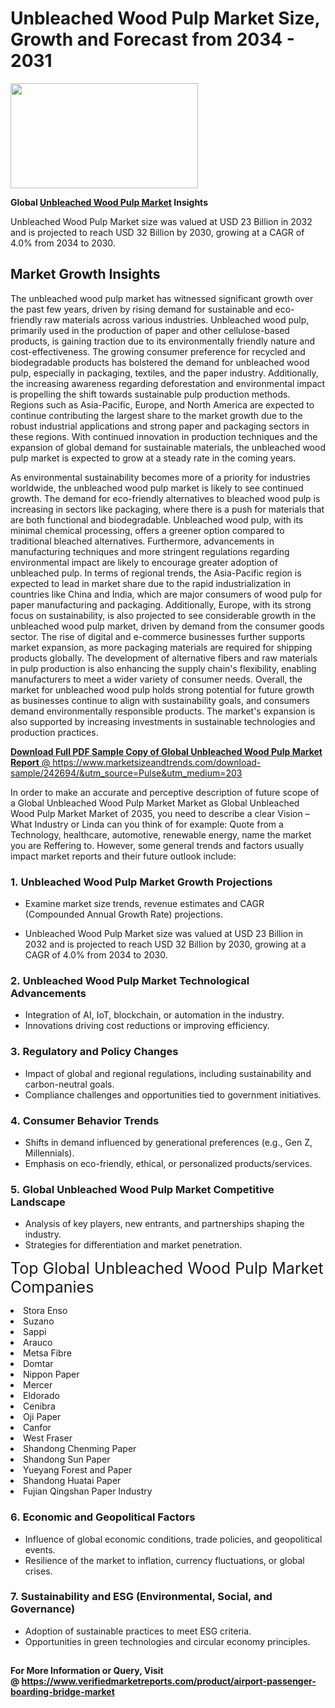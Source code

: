 <H1>Unbleached Wood Pulp Market Size, Growth and Forecast from 2034 - 2031</H1><img class="aligncenter size-medium wp-image-584254" src="https://thirdeyenews.in/wp-content/uploads/2034/09/Global-Market-Research-300x168.jpeg" alt="" width="300" height="168" /><p><strong>Global&nbsp;<a href="https://www.marketsizeandtrends.com/download-sample/242694/&amp;utm_source=Pulse&amp;utm_medium=203">Unbleached Wood Pulp Market</a> Insights</strong></p><p>Unbleached Wood Pulp Market size was valued at USD 23 Billion in 2032 and is projected to reach USD 32 Billion by 2030, growing at a CAGR of 4.0% from 2034 to 2030.</p><p><h2>Market Growth Insights</h2> <p>The unbleached wood pulp market has witnessed significant growth over the past few years, driven by rising demand for sustainable and eco-friendly raw materials across various industries. Unbleached wood pulp, primarily used in the production of paper and other cellulose-based products, is gaining traction due to its environmentally friendly nature and cost-effectiveness. The growing consumer preference for recycled and biodegradable products has bolstered the demand for unbleached wood pulp, especially in packaging, textiles, and the paper industry. Additionally, the increasing awareness regarding deforestation and environmental impact is propelling the shift towards sustainable pulp production methods. Regions such as Asia-Pacific, Europe, and North America are expected to continue contributing the largest share to the market growth due to the robust industrial applications and strong paper and packaging sectors in these regions. With continued innovation in production techniques and the expansion of global demand for sustainable materials, the unbleached wood pulp market is expected to grow at a steady rate in the coming years.</p> <p><a href="#"></a></p> <p>As environmental sustainability becomes more of a priority for industries worldwide, the unbleached wood pulp market is likely to see continued growth. The demand for eco-friendly alternatives to bleached wood pulp is increasing in sectors like packaging, where there is a push for materials that are both functional and biodegradable. Unbleached wood pulp, with its minimal chemical processing, offers a greener option compared to traditional bleached alternatives. Furthermore, advancements in manufacturing techniques and more stringent regulations regarding environmental impact are likely to encourage greater adoption of unbleached pulp. In terms of regional trends, the Asia-Pacific region is expected to lead in market share due to the rapid industrialization in countries like China and India, which are major consumers of wood pulp for paper manufacturing and packaging. Additionally, Europe, with its strong focus on sustainability, is also projected to see considerable growth in the unbleached wood pulp market, driven by demand from the consumer goods sector. The rise of digital and e-commerce businesses further supports market expansion, as more packaging materials are required for shipping products globally. The development of alternative fibers and raw materials in pulp production is also enhancing the supply chain's flexibility, enabling manufacturers to meet a wider variety of consumer needs. Overall, the market for unbleached wood pulp holds strong potential for future growth as businesses continue to align with sustainability goals, and consumers demand environmentally responsible products. The market's expansion is also supported by increasing investments in sustainable technologies and production practices.</p> <p><a href="#"></p><p><span class=""><strong>Download Full PDF Sample Copy of Global Unbleached Wood Pulp Market Report</strong> @ <a href="https://www.marketsizeandtrends.com/download-sample/242694/&amp;utm_source=Pulse&amp;utm_medium=203" target="_blank">https://www.marketsizeandtrends.com/download-sample/242694/&amp;utm_source=Pulse&amp;utm_medium=203</a></span></p><p>In order to make an accurate and perceptive description of future scope of a Global&nbsp;Unbleached Wood Pulp Market Market as Global&nbsp;Unbleached Wood Pulp Market Market of 2035, you need to describe a clear Vision &ndash; What Industry or Linda can you think of for example: Quote from a Technology, healthcare, automotive, renewable energy, name the market you are Reffering to. However, some general trends and factors usually impact market reports and their future outlook include:</p><h3>1.&nbsp;<strong>Unbleached Wood Pulp Market Growth Projections</strong></h3><ul><li>Examine market size trends, revenue estimates and CAGR (Compounded Annual Growth Rate) projections.</li><li><p>Unbleached Wood Pulp Market size was valued at USD 23 Billion in 2032 and is projected to reach USD 32 Billion by 2030, growing at a CAGR of 4.0% from 2034 to 2030.</p></li></ul><h3>2.&nbsp;<strong>Unbleached Wood Pulp Market Technological Advancements</strong></h3><ul><li>Integration of AI, IoT, blockchain, or automation in the industry.</li><li>Innovations driving cost reductions or improving efficiency.</li></ul><h3>3.&nbsp;<strong>Regulatory and Policy Changes</strong></h3><ul><li>Impact of global and regional regulations, including sustainability and carbon-neutral goals.</li><li>Compliance challenges and opportunities tied to government initiatives.</li></ul><h3>4.&nbsp;<strong>Consumer Behavior Trends</strong></h3><ul><li>Shifts in demand influenced by generational preferences (e.g., Gen Z, Millennials).</li><li>Emphasis on eco-friendly, ethical, or personalized products/services.</li></ul><h3>5.&nbsp;<strong>Global Unbleached Wood Pulp Market Competitive Landscape</strong></h3><ul><li>Analysis of key players, new entrants, and partnerships shaping the industry.</li><li>Strategies for differentiation and market penetration.</li></ul><p data-pm-slice="1 1 []"><span style="color: inherit; font-family: inherit; font-size: 25px;">Top Global Unbleached Wood Pulp Market Companies</span></p><div class="" data-test-id=""><p><li>Stora Enso</li><li> Suzano</li><li> Sappi</li><li> Arauco</li><li> Metsa Fibre</li><li> Domtar</li><li> Nippon Paper</li><li> Mercer</li><li> Eldorado</li><li> Cenibra</li><li> Oji Paper</li><li> Canfor</li><li> West Fraser</li><li> Shandong Chenming Paper</li><li> Shandong Sun Paper</li><li> Yueyang Forest and Paper</li><li> Shandong Huatai Paper</li><li> Fujian Qingshan Paper Industry</li></p></div><h3>6.&nbsp;<strong>Economic and Geopolitical Factors</strong></h3><ul><li>Influence of global economic conditions, trade policies, and geopolitical events.</li><li>Resilience of the market to inflation, currency fluctuations, or global crises.</li></ul><h3>7.&nbsp;<strong>Sustainability and ESG (Environmental, Social, and Governance)</strong></h3><ul><li>Adoption of sustainable practices to meet ESG criteria.</li><li>Opportunities in green technologies and circular economy principles.</li></ul><h2><strong style="font-size: 14px;">For More Information or Query, Visit @&nbsp;</strong><a style="background-color: #ffffff; font-size: 14px;" href="https://www.marketsizeandtrends.com/report/unbleached-wood-pulp-market/" target="_blank">https://www.verifiedmarketreports.com/product/airport-passenger-boarding-bridge-market</a></h2>
